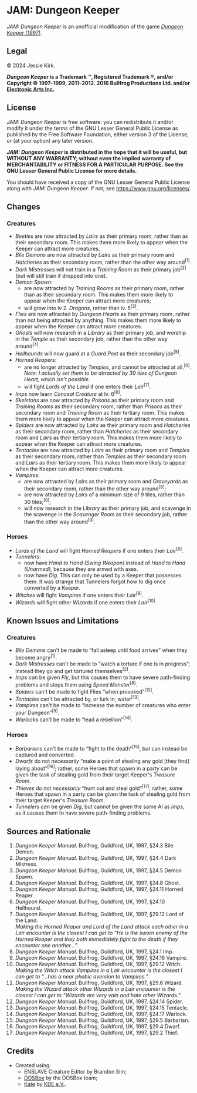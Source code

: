 # JAM: Dungeon Keeper
*JAM: Dungeon Keeper* is an unofficial modification of the game *[Dungeon Keeper (1997)](https://en.wikipedia.org/wiki/Dungeon_Keeper)*.

## Legal
© 2024 Jessie Kirk.

__*Dungeon Keeper* is a Trademark ™, Registered Trademark ®, and/or Copyright © 1997–1999, 2011–2012. 2016 Bullfrog Productions Ltd. and/or [Electronic Arts Inc.](https://www.ea.com/)__

## License
*JAM: Dungeon Keeper* is free software: you can redistribute it and/or modify it under the terms of the GNU Lesser General Public License as published by the Free Software Foundation, either version 3 of the License, or (at your option) any later version.

__*JAM: Dungeon Keeper* is distributed in the hope that it will be useful, but WITHOUT ANY WARRANTY; without even the implied warranty of MERCHANTABILITY or FITNESS FOR A PARTICULAR PURPOSE. See the GNU Lesser General Public License for more details.__

You should have received a copy of the GNU Lesser General Public License along with *JAM: Dungeon Keeper*. If not, see [<https://www.gnu.org/licenses/>](https://www.gnu.org/licenses/).

## Changes

### Creatures
* *Beetles* are now attracted by *Lairs* as their primary room, rather than as their secondary room. This makes them more likely to appear when the Keeper can attract more creatures.
* *Bile Demons* are now attracted by *Lairs* as their primary room and *Hatcheries* as their secondary room, rather than the other way around<sup>[1]</sup>.
* *Dark Mistresses* will not train in a *Training Room* as their primary job<sup>[2]</sup> (but will still train if dropped into one).
* *Demon Spawn*:
  * are now attracted by *Training Rooms* as their primary room, rather than as their secondary room. This makes them more likely to appear when the Keeper can attract more creatures;
  * will grow into lv 2. *Dragons*, rather than lv. 5<sup>[3]</sup>.
* *Flies* are now attracted by *Dungeon Hearts* as their primary room, rather than not being attracted by anything. This makes them more likely to appear when the Keeper can attract more creatures.
* *Ghosts* will now research in a *Library* as their primary job, and worship in the *Temple* as their secondary job, rather than the other way around<sup>[4]</sup>.
* *Hellhounds* will now guard at a *Guard Post* as their secondary job<sup>[5]</sup>.
* *Horned Reapers*:
  * are no longer attracted by *Temples*, and cannot be attracted at all.<sup>[6]</sup>. *Note: I actually set them to be attracted by 30 tiles of Dungeon Heart, which isn't possible.*
  * will fight *Lords of the Land* if one enters their *Lair*<sup>[7]</sup>.
* *Imps* now learn *Conceal Creature* at lv. 6<sup>[8]</sup>.
* *Skeletons* are now attracted by *Prisons* as their primary room and *Training Rooms* as their secondary room, rather than *Prisons* as their secondary room and *Training Room* as their tertiary room. This makes them more likely to appear when the Keeper can attract more creatures.
* *Spiders* are now attracted by *Lairs* as their primary room and *Hatcheries* as their secondary room, rather than *Hatcheries* as their secondary room and *Lairs* as their tertiary room. This makes them more likely to appear when the Keeper can attract more creatures.
* *Tentacles* are now attracted by *Lairs* as their primary room and *Temples* as their secondary room, rather than *Temples* as their secondary room and *Lairs* as their tertiary room. This makes them more likely to appear when the Keeper can attract more creatures.
* *Vampires*:
    * are now attracted by *Lairs* as their primary room and *Graveyards* as their secondary room, rather than the other way around<sup>[9]</sup>;
    * are now attracted by *Lairs* of a minimum size of 9 tiles, rather than 30 tiles;<sup>[9]</sup>;
    * will now research in the *Library* as their primary job, and scavenge in the scavenge in the *Scavenger Room* as their secondary job, rather than the other way around<sup>[9]</sup>.

### Heroes
* *Lords of the Land* will fight *Horned Reapers* if one enters their *Lair*<sup>[6]</sup>.
* *Tunnelers*:
  * now have *Hand to Hand (Swing Weapon)* instead of *Hand to Hand (Unarmed)*, because they are armed with axes.   
  * now have *Dig*. This can only be used by a Keeper that possesses them. It was strange that Tunnelers forgot how to dig once converted by a Keeper.
* *Witches* will fight *Vampires* if one enters their *Lair*<sup>[9]</sup>.
* *Wizards* will fight other *Wizards* if one enters their *Lair*<sup>[10]</sup>.

## Known Issues and Limitations

### Creatures
* *Bile Demons* can't be made to “fall asleep until food arrives” when they become angry<sup>[1]</sup>.
* *Dark Mistresses* can't be made to “watch a torture if one is in progress”; instead they go and get tortured themselves<sup>[2]</sup>.
* *Imps* *can* be given *Fly*, but this causes them to have severe path-finding problems and stops them using *Speed Monster*<sup>[8]</sup>.
* *Spiders* can't be made to fight Flies “when provoked”<sup>[12]</sup>.
* *Tentacles* can't be attracted by, or lurk in, water<sup>[13]</sup>.
* *Vampires* can't be made to “increase the number of creatures who enter your Dungeon”<sup>[9]</sup>.
* *Warlocks* can't be made to “lead a rebellion”<sup>[14]</sup>.

### Heroes
* *Barbarians* can't be made to “fight to the death”<sup>[15]</sup>, but can instead be captured and converted.
* *Dwarfs* do not *necessarily* “make a point of stealing any gold [they find] laying about”<sup>[16]</sup>; rather, some Heroes that spawn in a party can be given the task of stealing gold from their target Keeper's *Treasure Room*.
* *Thieves* do not *necessarily* “hunt out and steal gold”<sup>[17]</sup>; rather, some Heroes that spawn in a party can be given the task of stealing gold from their target Keeper's *Treasure Room*.
* *Tunnelers* *can* be given *Dig*, but cannot be given the same AI as *Imps*, as it causes them to have severe path-finding problems.
 
## Sources and Rationale
1. *Dungeon Keeper Manual*. Bullfrog, Guildford, UK, 1997, §24.3 Bile Demon.
2. *Dungeon Keeper Manual*. Bullfrog, Guildford, UK, 1997, §24.4 Dark Mistress.
3. *Dungeon Keeper Manual*. Bullfrog, Guildford, UK, 1997, §24.5 Demon Spawn.
4. *Dungeon Keeper Manual*. Bullfrog, Guildford, UK, 1997, §24.8 Ghost.
5. *Dungeon Keeper Manual*. Bullfrog, Guildford, UK, 1997, §24.11 Horned Reaper.
6. *Dungeon Keeper Manual*. Bullfrog, Guildford, UK, 1997, §24.10 Hellhound.
7. *Dungeon Keeper Manual*. Bullfrog, Guildford, UK, 1997, §29.12 Lord of the Land.<br>*Making the Horned Reaper and Lord of the Land attack each other in a Lair encounter is the closest I can get to “He is the sworn enemy of the Horned Reaper and they both immediately fight to the death if they encounter one another…”.*
8. *Dungeon Keeper Manual*. Bullfrog, Guildford, UK, 1997, §24.1 Imp.
9. *Dungeon Keeper Manual*. Bullfrog, Guildford, UK, 1997, §24.16 Vampire.
10. *Dungeon Keeper Manual*. Bullfrog, Guildford, UK, 1997, §29.12 Witch.<br>*Making the Witch attack Vampires in a Lair encounter is the closest I can get to “…has a near phobic aversion to Vampires.”.*
11. *Dungeon Keeper Manual*. Bullfrog, Guildford, UK, 1997, §29.6 Wizard.<br>*Making the Wizard attack other Wizards in a Lair encounter is the closest I can get to “Wizards are very vain and hate other Wizards.”.*
12. *Dungeon Keeper Manual*. Bullfrog, Guildford, UK, 1997, §24.14 Spider.
13. *Dungeon Keeper Manual*. Bullfrog, Guildford, UK, 1997, §24.15 Tentacle.
14. *Dungeon Keeper Manual*. Bullfrog, Guildford, UK, 1997, §24.17 Warlock.
15. *Dungeon Keeper Manual*. Bullfrog, Guildford, UK, 1997, §29.5 Barbarian.
16. *Dungeon Keeper Manual*. Bullfrog, Guildford, UK, 1997, §29.4 Dwarf.
17. *Dungeon Keeper Manual*. Bullfrog, Guildford, UK, 1997, §29.2 Thief.
 
## Credits
* Created using:
  * ENSLAVE Creature Editor by Brandon Sim;
  * [DOSBox](https://www.dosbox.com/) by the DOSBox team;
  * [Kate](https://kate-editor.org/) by [KDE e.V.](https://kde.org/).

